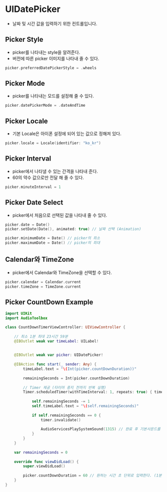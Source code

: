 # UIDatePicker
- 날짜 및 시간 값을 입력하기 위한 컨트롤입니다.

## Picker Style
- picker를 나타내는 style을 알려준다.
- 버전에 따른 picker 이미지를 나타내 줄 수 있다.
```swift
picker.preferredDatePickerStyle = .wheels
```

## Picker Mode
- picker를 나타내는 모드를 설정해 줄 수 있다. 
```swift
picker.datePickerMode = .dateAndTime
```

## Picker Locale
- 기본 Locale은 아이폰 설정에 되어 있는 값으로 정해져 있다. 
```swift
picker.locale = Locale(identifier: "ko_kr")
```

## Picker Interval
- picker에서 나타낼 수 있는 간격을 나타내 준다.
- 60의 약수 값으로만 전달 해 줄 수 있다.
```swift
picker.minuteInterval = 1
```

## Picker Date Select
- picker에서 처음으로 선택된 값을 나타내 줄 수 있다.
```swift
picker.date = Date()
picker.setDate(Date(), animated: true) // 날짜 선택 (Animation)

picker.minimumDate = Date() // picker의 최소
picker.maximumDate = Date() // picker의 최대
```
## Calendar와 TimeZone 
- picker에서 Calendar와 TimeZone을 선택할 수 있다.
```swift
picker.calendar = Calendar.current
picker.timeZone = TimeZone.current
```

## Picker CountDown Example
```swift
import UIKit
import AudioToolbox

class CountDownTimerViewController: UIViewController {
    
    // 최소 1분 최대 23시간 59분
    @IBOutlet weak var timeLabel: UILabel!
    
    
    @IBOutlet weak var picker: UIDatePicker!
    
    @IBAction func start(_ sender: Any) {
        timeLabel.text = "\(Int(picker.countDownDuration))"
        
        remainingSeconds = Int(picker.countDownDuration)
        
        // Timer 제공 (타이머 중지 전까지 반복 실행)
        Timer.scheduledTimer(withTimeInterval: 1, repeats: true) { timer in
            
            self.remainingSeconds -= 1
            self.timeLabel.text = "\(self.remainingSeconds)"
            
            if self.remainingSeconds == 0 {
                timer.invalidate()
                
                AudioServicesPlaySystemSound(1315) // 완료 후 기본사운드를 틀어주기 위함.
            }
        }
    }
    
    var remainingSeconds = 0
    
    override func viewDidLoad() {
        super.viewDidLoad()
        
        picker.countDownDuration = 60 // 원하는 시간 초 단위로 입력한다. (1분)
    }
}
```











